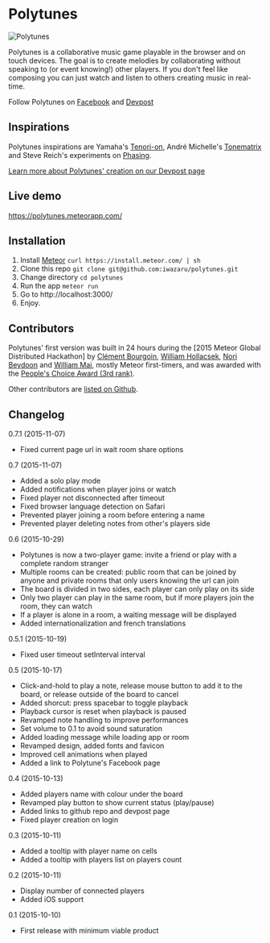 # Polytunes

![Polytunes](https://pbs.twimg.com/media/CQ_poKHWwAAKpLq.png)

Polytunes is a collaborative music game playable in the browser and on touch devices. The goal is to create melodies by collaborating without speaking to (or event knowing!) other players. If you don't feel like composing you can just watch and listen to others creating music in real-time.

Follow Polytunes on [Facebook](https://www.facebook.com/playpolytunes) and [Devpost](http://devpost.com/software/polytunes)

## Inspirations

Polytunes inspirations are Yamaha's [Tenori-on](http://usa.yamaha.com/products/musical-instruments/entertainment/tenori-on/tnr-o/), André Michelle's [Tonematrix](http://tonematrix.audiotool.com/) and Steve Reich's experiments on [Phasing](https://en.wikipedia.org/wiki/Phasing_(music)).

[Learn more about Polytunes' creation on our Devpost page](http://devpost.com/software/polytunes)

## Live demo

https://polytunes.meteorapp.com/

## Installation

1. Install [Meteor](https://www.meteor.com/) `curl https://install.meteor.com/ | sh`
2. Clone this repo `git clone git@github.com:iwazaru/polytunes.git`
3. Change directory `cd polytunes`
4. Run the app `meteor run`
5. Go to http://localhost:3000/
6. Enjoy.

## Contributors

Polytunes' first version was built in 24 hours during the [2015 Meteor Global Distributed Hackathon] by [Clément Bourgoin](https://github.com/iwazaru), [William Hollacsek](https://github.com/whollacsek), [Nori Beydoon](https://github.com/nbeydoon) and [William Mai](https://github.com/wmai), mostly Meteor first-timers, and was awarded with the [People's Choice Award (3rd rank)](http://info.meteor.com/blog/meteor-global-distributed-hackathon-winners).

Other contributors are [listed on Github](https://github.com/iwazaru/polytunes/graphs/contributors).

## Changelog

0.7.1 (2015-11-07)
* Fixed current page url in wait room share options

0.7 (2015-11-07)
* Added a solo play mode
* Added notifications when player joins or watch
* Fixed player not disconnected after timeout
* Fixed browser language detection on Safari
* Prevented player joining a room before entering a name
* Prevented player deleting notes from other's players side

0.6 (2015-10-29)
* Polytunes is now a two-player game: invite a friend or play with a complete
random stranger
* Multiple rooms can be created: public room that can be joined by anyone and
private rooms that only users knowing the url can join
* The board is divided in two sides, each player can only play on its side
* Only two player can play in the same room, but if more players join the room,
they can watch
* If a player is alone in a room, a waiting message will be displayed
* Added internationalization and french translations

0.5.1 (2015-10-19)
* Fixed user timeout setInterval interval

0.5 (2015-10-17)
* Click-and-hold to play a note, release mouse button to add it to the board,
or release outside of the board to cancel
* Added shorcut: press spacebar to toggle playback
* Playback cursor is reset when playback is paused
* Revamped note handling to improve performances
* Set volume to 0.1 to avoid sound saturation
* Added loading message while loading app or room
* Revamped design, added fonts and favicon
* Improved cell animations when played
* Added a link to Polytune's Facebook page

0.4 (2015-10-13)
* Added players name with colour under the board
* Revamped play button to show current status (play/pause)
* Added links to github repo and devpost page
* Fixed player creation on login

0.3 (2015-10-11)
* Added a tooltip with player name on cells
* Added a tooltip with players list on players count

0.2 (2015-10-11)
* Display number of connected players
* Added iOS support

0.1 (2015-10-10)
* First release with minimum viable product
